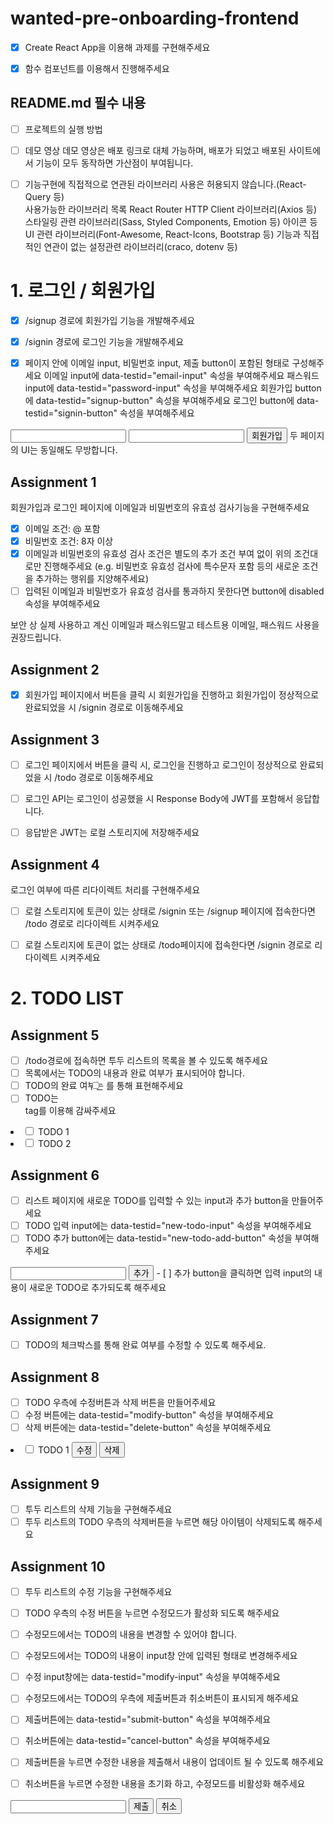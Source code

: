 # wanted-pre-onboarding-frontend

 - [x] Create React App을 이용해 과제를 구현해주세요

 - [x] 함수 컴포넌트를 이용해서 진행해주세요

## README.md 필수 내용
 - [ ] 프로젝트의 실행 방법
 - [ ] 데모 영상
    데모 영상은 배포 링크로 대체 가능하며, 배포가 되었고 배포된 사이트에서 기능이 모두 동작하면 가산점이 부여됩니다.

 - [ ] 기능구현에 직접적으로 연관된 라이브러리 사용은 허용되지 않습니다.(React-Query 등)    
    사용가능한 라이브러리 목록
    React Router
    HTTP Client 라이브러리(Axios 등)
    스타일링 관련 라이브러리(Sass, Styled Components, Emotion 등)
    아이콘 등 UI 관련 라이브러리(Font-Awesome, React-Icons, Bootstrap 등)
    기능과 직접적인 연관이 없는 설정관련 라이브러리(craco, dotenv 등)

# 1. 로그인 / 회원가입
 - [x] /signup 경로에 회원가입 기능을 개발해주세요
 - [x] /signin 경로에 로그인 기능을 개발해주세요

 - [x] 페이지 안에 이메일 input, 비밀번호 input, 제출 button이 포함된 형태로 구성해주세요
이메일 input에 data-testid="email-input" 속성을 부여해주세요
패스워드 input에 data-testid="password-input" 속성을 부여해주세요
회원가입 button에 data-testid="signup-button" 속성을 부여해주세요
로그인 button에 data-testid="signin-button" 속성을 부여해주세요
<!-- 예시 -->
<input data-testid="email-input" />
<input data-testid="password-input" />
<button data-testid="signup-button">회원가입</button>
두 페이지의 UI는 동일해도 무방합니다.

## Assignment 1
회원가입과 로그인 페이지에 이메일과 비밀번호의 유효성 검사기능을 구현해주세요
 - [x] 이메일 조건: @ 포함
 - [x] 비밀번호 조건: 8자 이상
 - [x] 이메일과 비밀번호의 유효성 검사 조건은 별도의 추가 조건 부여 없이 위의 조건대로만 진행해주세요 
      (e.g. 비밀번호 유효성 검사에 특수문자 포함 등의 새로운 조건을 추가하는 행위를 지양해주세요)
 - [ ] 입력된 이메일과 비밀번호가 유효성 검사를 통과하지 못한다면 button에 disabled 속성을 부여해주세요

보안 상 실제 사용하고 계신 이메일과 패스워드말고 테스트용 이메일, 패스워드 사용을 권장드립니다.

## Assignment 2
 - [x] 회원가입 페이지에서 버튼을 클릭 시 회원가입을 진행하고 회원가입이 정상적으로 완료되었을 시 /signin 경로로 이동해주세요

## Assignment 3
 - [ ] 로그인 페이지에서 버튼을 클릭 시, 로그인을 진행하고 로그인이 정상적으로 완료되었을 시 /todo 경로로 이동해주세요

 - [ ] 로그인 API는 로그인이 성공했을 시 Response Body에 JWT를 포함해서 응답합니다.
 - [ ] 응답받은 JWT는 로컬 스토리지에 저장해주세요

## Assignment 4
로그인 여부에 따른 리다이렉트 처리를 구현해주세요
 - [ ] 로컬 스토리지에 토큰이 있는 상태로 /signin 또는 /signup 페이지에 접속한다면 /todo 경로로 리다이렉트 시켜주세요
 - [ ] 로컬 스토리지에 토큰이 없는 상태로 /todo페이지에 접속한다면 /signin 경로로 리다이렉트 시켜주세요


 # 2. TODO LIST
## Assignment 5
 - [ ] /todo경로에 접속하면 투두 리스트의 목록을 볼 수 있도록 해주세요
 - [ ] 목록에서는 TODO의 내용과 완료 여부가 표시되어야 합니다.
 - [ ] TODO의 완료 여부는 <input type="checkbox" />를 통해 표현해주세요
 - [ ] TODO는 <li> tag를 이용해 감싸주세요
<li>
  <label>
    <input type="checkbox" />
    <span>TODO 1</span>
  </label>
</li>
<li>
  <label>
    <input type="checkbox" />
    <span>TODO 2</span>
  </label>
</li>

## Assignment 6
 - [ ] 리스트 페이지에 새로운 TODO를 입력할 수 있는 input과 추가 button을 만들어주세요
 - [ ] TODO 입력 input에는 data-testid="new-todo-input" 속성을 부여해주세요
 - [ ] TODO 추가 button에는 data-testid="new-todo-add-button" 속성을 부여해주세요

<input data-testid="new-todo-input" />
<button data-testid="new-todo-add-button">추가</button>
 - [ ] 추가 button을 클릭하면 입력 input의 내용이 새로운 TODO로 추가되도록 해주세요

## Assignment 7
 - [ ] TODO의 체크박스를 통해 완료 여부를 수정할 수 있도록 해주세요.

## Assignment 8
 - [ ] TODO 우측에 수정버튼과 삭제 버튼을 만들어주세요
 - [ ] 수정 버튼에는 data-testid="modify-button" 속성을 부여해주세요
 - [ ] 삭제 버튼에는 data-testid="delete-button" 속성을 부여해주세요

<li>
  <label>
    <input type="checkbox" />
    <span>TODO 1</span>
  </label>
  <button data-testid="modify-button">수정</button>
  <button data-testid="delete-button">삭제</button>
</li>

## Assignment 9
 - [ ] 투두 리스트의 삭제 기능을 구현해주세요
 - [ ] 투두 리스트의 TODO 우측의 삭제버튼을 누르면 해당 아이템이 삭제되도록 해주세요

## Assignment 10
 - [ ] 투두 리스트의 수정 기능을 구현해주세요
 - [ ] TODO 우측의 수정 버튼을 누르면 수정모드가 활성화 되도록 해주세요
 - [ ] 수정모드에서는 TODO의 내용을 변경할 수 있어야 합니다.
 - [ ] 수정모드에서는 TODO의 내용이 input창 안에 입력된 형태로 변경해주세요
 - [ ] 수정 input창에는 data-testid="modify-input" 속성을 부여해주세요
 - [ ] 수정모드에서는 TODO의 우측에 제출버튼과 취소버튼이 표시되게 해주세요

 - [ ] 제출버튼에는 data-testid="submit-button" 속성을 부여해주세요
 - [ ] 취소버튼에는 data-testid="cancel-button" 속성을 부여해주세요
 - [ ] 제출버튼을 누르면 수정한 내용을 제출해서 내용이 업데이트 될 수 있도록 해주세요

 - [ ] 취소버튼을 누르면 수정한 내용을 초기화 하고, 수정모드를 비활성화 해주세요

<input data-testid="modify-input" />
<button data-testid="submit-button">제출</button>
<button data-testid="cancel-button">취소</button>
